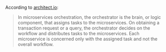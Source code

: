 According to [architect.io](https://www.architect.io/blog/2022-06-30/microservices-orchestration-primer/#:~:text=In%20microservices%20orchestration%2C%20the%20orchestrator,distributes%20tasks%20to%20the%20microservices.): 

> In microservices orchestration, the orchestrator is the brain, or logic component, that assigns tasks to the microservices. On obtaining a transaction request or a query, the orchestrator decides on the workflow and distributes tasks to the microservices. Each microservice is concerned only with the assigned task and not the overall workflow. 
